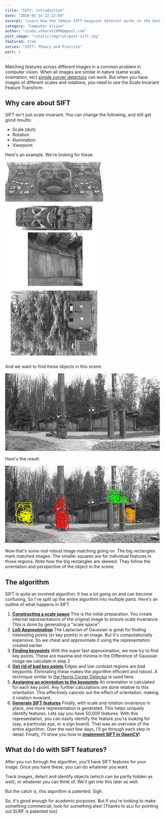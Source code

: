 ```yaml
---
title: "SIFT: Introduction"
date: "2010-05-14 22:22:09"
excerpt: "Learn how the famous SIFT keypoint detector works in the background. This paper led a mini revolution in the world of computer vision!"
category: "Computer Vision"
author: "sinha.utkarsh1990@gmail.com"
post_image: "/static/img/tut/post-sift.jpg"
featured: true
series: "SIFT: Theory and Practice"
part: 1
---
```

Matching features across different images in a common problem in computer vision. When all images are similar in nature (same scale, orientation, etc) [simple corner detectors](/tutorials/harris-corner-detector/) can work. But when you have images of different scales and rotations, you need to use the Scale Invariant Feature Transform. 

## Why care about SIFT

SIFT isn't just scale invariant. You can change the following, and still get good results: 

  * Scale (duh)
  * Rotation
  * Illumination
  * Viewpoint

Here's an example. We're looking for these:

![](/static/img/tut/sift-objects.jpg)

And we want to find these objects in this scene: 

![](/static/img/tut/sift-scene.jpg)

Here's the result: 

![](/static/img/tut/sift-result.jpg)

Now that's some real robust image matching going on. The big rectangles mark matched images. The smaller squares are for individual features in those regions. Note how the big rectangles are skewed. They follow the orientation and perspective of the object in the scene. 

## The algorithm

SIFT is quite an involved algorithm. It has a lot going on and can become confusing, So I've split up the entire algorithm into multiple parts. Here's an outline of what happens in SIFT. 

  1. **[Constructing a scale space](/tutorials/sift-scale-invariant-feature-transform-scale-space/)** This is the initial preparation. You create internal representations of the original image to ensure scale invariance. This is done by generating a "scale space".
  2. **[LoG Approximation](/tutorials/sift-scale-invariant-feature-transform-log-approximation/)** The Laplacian of Gaussian is great for finding interesting points (or key points) in an image. But it's computationally expensive. So we cheat and approximate it using the representation created earlier.
  3. **[Finding keypoints](/tutorials/sift-scale-invariant-feature-transform-keypoints/)** With the super fast approximation, we now try to find key points. These are maxima and minima in the Difference of Gaussian image we calculate in step 2
  4. **[Get rid of bad key points](/tutorials/sift-scale-invariant-feature-transform-eliminate-low-contrast/)** Edges and low contrast regions are bad keypoints. Eliminating these makes the algorithm efficient and robust. A technique similar to [the Harris Corner Detector](/tutorials/interesting-windows-in-the-harris-corner-detector/) is used here.
  5. **[Assigning an orientation to the keypoints](/tutorials/sift-scale-invariant-feature-transform-keypoint-orientation/)** An orientation is calculated for each key point. Any further calculations are done relative to this orientation. This effectively cancels out the effect of orientation, making it rotation invariant.
  6. **[Generate SIFT features](/tutorials/sift-scale-invariant-feature-transform-features/)** Finally, with scale and rotation invariance in place, one more representation is generated. This helps uniquely identify features. Lets say you have 50,000 features. With this representation, you can easily identify the feature you're looking for (say, a particular eye, or a sign board).
That was an overview of the entire algorithm. Over the next few days, I'll go through each step in detail. Finally, I'll show you how to **[implement SIFT in OpenCV](/tutorials/implementing-sift-opencv/)**! 

## What do I do with SIFT features?

After you run through the algorithm, you'll have SIFT features for your image. Once you have these, you can do whatever you want.

Track images, detect and identify objects (which can be partly hidden as well), or whatever you can think of. We'll get into this later as well.

But the catch is, this algorithm is patented. Sigh.

So, it's good enough for academic purposes. But if you're looking to make something commercial, look for something else! [Thanks to aLu for pointing out SURF is patented too]
